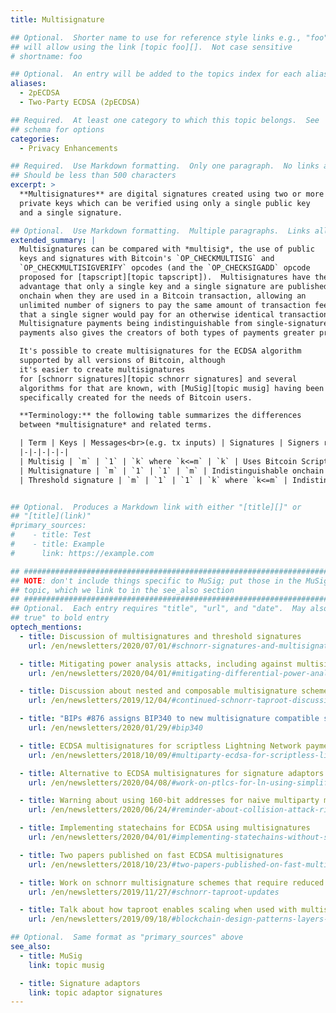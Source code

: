 ```yaml
---
title: Multisignature

## Optional.  Shorter name to use for reference style links e.g., "foo"
## will allow using the link [topic foo][].  Not case sensitive
# shortname: foo

## Optional.  An entry will be added to the topics index for each alias
aliases:
  - 2pECDSA
  - Two-Party ECDSA (2pECDSA)

## Required.  At least one category to which this topic belongs.  See
## schema for options
categories:
  - Privacy Enhancements

## Required.  Use Markdown formatting.  Only one paragraph.  No links allowed.
## Should be less than 500 characters
excerpt: >
  **Multisignatures** are digital signatures created using two or more
  private keys which can be verified using only a single public key
  and a single signature.

## Optional.  Use Markdown formatting.  Multiple paragraphs.  Links allowed.
extended_summary: |
  Multisignatures can be compared with *multisig*, the use of public
  keys and signatures with Bitcoin's `OP_CHECKMULTISIG` and
  `OP_CHECKMULTISIGVERIFY` opcodes (and the `OP_CHECKSIGADD` opcode
  proposed for [tapscript][topic tapscript]).  Multisignatures have the
  advantage that only a single key and a single signature are published
  onchain when they are used in a Bitcoin transaction, allowing an
  unlimited number of signers to pay the same amount of transaction fee
  that a single signer would pay for an otherwise identical transaction.
  Multisignature payments being indistinguishable from single-signature
  payments also gives the creators of both types of payments greater privacy.

  It's possible to create multisignatures for the ECDSA algorithm
  supported by all versions of Bitcoin, although
  it's easier to create multisignatures
  for [schnorr signatures][topic schnorr signatures] and several
  algorithms for that are known, with [MuSig][topic musig] having been
  specifically created for the needs of Bitcoin users.

  **Terminology:** the following table summarizes the differences
  between *multisignature* and related terms.

  | Term | Keys | Messages<br>(e.g. tx inputs) | Signatures | Signers required | Notes |
  |-|-|-|-|-|
  | Multisig | `m` | `1` | `k` where `k<=m` | `k` | Uses Bitcoin Script multisig opcodes |
  | Multisignature | `m` | `1` | `1` | `m` | Indistinguishable onchain from single-sig |
  | Threshold signature | `m` | `1` | `1` | `k` where `k<=m` | Indistinguishable onchain from single-sig |


## Optional.  Produces a Markdown link with either "[title][]" or
## "[title](link)"
#primary_sources:
#    - title: Test
#    - title: Example
#      link: https://example.com

## ##################################################################### ##
## NOTE: don't include things specific to MuSig; put those in the MuSig  ##
## topic, which we link to in the see_also section                       ##
## ##################################################################### ##
## Optional.  Each entry requires "title", "url", and "date".  May also use "feature:
## true" to bold entry
optech_mentions:
  - title: Discussion of multisignatures and threshold signatures
    url: /en/newsletters/2020/07/01/#schnorr-signatures-and-multisignatures

  - title: Mitigating power analysis attacks, including against multisignature schemes
    url: /en/newsletters/2020/04/01/#mitigating-differential-power-analysis-in-schnorr-signatures

  - title: Discussion about nested and composable multisignature schemes
    url: /en/newsletters/2019/12/04/#continued-schnorr-taproot-discussion

  - title: "BIPs #876 assigns BIP340 to new multisignature compatible scheme"
    url: /en/newsletters/2020/01/29/#bip340

  - title: ECDSA multisignatures for scriptless Lightning Network payment channels
    url: /en/newsletters/2018/10/09/#multiparty-ecdsa-for-scriptless-lightning-network-payment-channels

  - title: Alternative to ECDSA multisignatures for signature adaptors
    url: /en/newsletters/2020/04/08/#work-on-ptlcs-for-ln-using-simplified-ecdsa-adaptor-signatures

  - title: Warning about using 160-bit addresses for naive multiparty multisignatures
    url: /en/newsletters/2020/06/24/#reminder-about-collision-attack-risks-on-two-party-ecdsa

  - title: Implementing statechains for ECDSA using multisignatures
    url: /en/newsletters/2020/04/01/#implementing-statechains-without-schnorr-or-eltoo

  - title: Two papers published on fast ECDSA multisignatures
    url: /en/newsletters/2018/10/23/#two-papers-published-on-fast-multiparty-ecdsa

  - title: Work on schnorr multisignature schemes that require reduced interactivity
    url: /en/newsletters/2019/11/27/#schnorr-taproot-updates

  - title: Talk about how taproot enables scaling when used with multisignatures
    url: /en/newsletters/2019/09/18/#blockchain-design-patterns-layers-and-scaling-approaches

## Optional.  Same format as "primary_sources" above
see_also:
  - title: MuSig
    link: topic musig

  - title: Signature adaptors
    link: topic adaptor signatures
---
```


